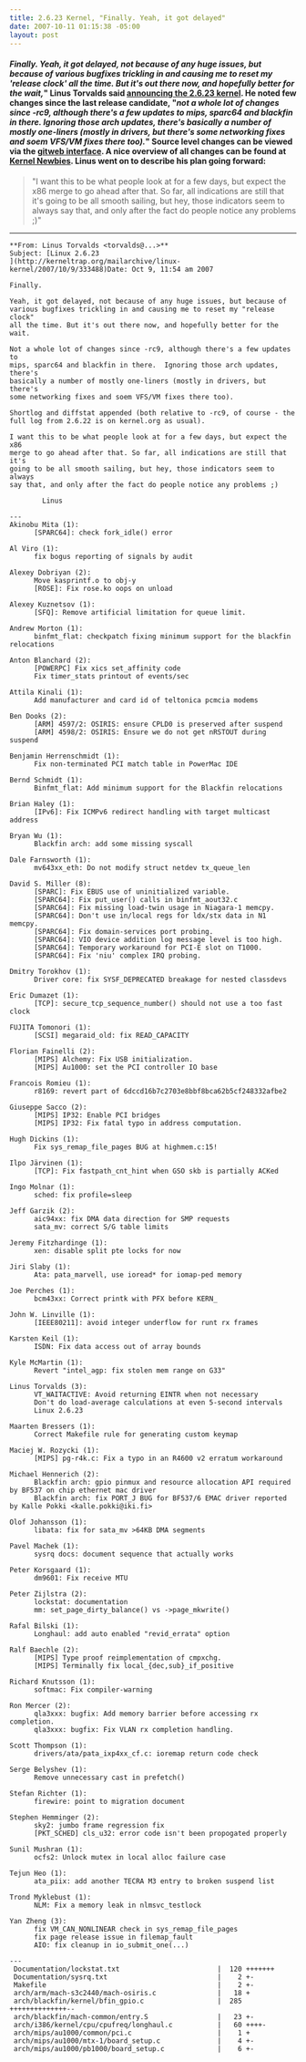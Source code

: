 ```yaml
---
title: 2.6.23 Kernel, "Finally. Yeah, it got delayed"
date: 2007-10-11 01:15:38 -05:00
layout: post
---
```


#### _Finally. Yeah, it got delayed, not because of any huge issues, but because of various bugfixes trickling in and causing me to reset my 'release clock' all the time. But it's out there now, and hopefully better for the wait,_" Linus Torvalds said [announcing the 2.6.23 kernel](http://kerneltrap.org/mailarchive/linux-kernel/2007/10/9/333488). He noted few changes since the last release candidate, "_not a whole lot of changes since -rc9, although there's a few updates to mips, sparc64 and blackfin in there. Ignoring those arch updates, there's basically a number of mostly one-liners (mostly in drivers, but there's some networking fixes and soem VFS/VM fixes there too)._" Source level changes can be viewed via the [gitweb interface](http://git.kernel.org/?p=linux/kernel/git/torvalds/linux-2.6.git;a=summary). A nice overview of all changes can be found at [Kernel Newbies](http://kernelnewbies.org/Linux_2_6_23). Linus went on to describe his plan going forward:

> "I want this to be what people look at for a few days, but expect the x86 merge to go ahead after that. So far, all indications are still that it's going to be all smooth sailing, but hey, those indicators seem to always say that, and only after the fact do people notice any problems ;)"

* * *
    
    
    **From: Linus Torvalds <torvalds@...>**
    Subject: [Linux 2.6.23
    ](http://kerneltrap.org/mailarchive/linux-kernel/2007/10/9/333488)Date: Oct 9, 11:54 am 2007
    
    Finally.
    
    Yeah, it got delayed, not because of any huge issues, but because of 
    various bugfixes trickling in and causing me to reset my "release clock" 
    all the time. But it's out there now, and hopefully better for the wait.
    
    Not a whole lot of changes since -rc9, although there's a few updates to 
    mips, sparc64 and blackfin in there.  Ignoring those arch updates, there's 
    basically a number of mostly one-liners (mostly in drivers, but there's 
    some networking fixes and soem VFS/VM fixes there too).
    
    Shortlog and diffstat appended (both relative to -rc9, of course - the 
    full log from 2.6.22 is on kernel.org as usual).
    
    I want this to be what people look at for a few days, but expect the x86 
    merge to go ahead after that. So far, all indications are still that it's 
    going to be all smooth sailing, but hey, those indicators seem to always 
    say that, and only after the fact do people notice any problems ;)
    
    		Linus
    
    ---
    Akinobu Mita (1):
          [SPARC64]: check fork_idle() error
    
    Al Viro (1):
          fix bogus reporting of signals by audit
    
    Alexey Dobriyan (2):
          Move kasprintf.o to obj-y
          [ROSE]: Fix rose.ko oops on unload
    
    Alexey Kuznetsov (1):
          [SFQ]: Remove artificial limitation for queue limit.
    
    Andrew Morton (1):
          binfmt_flat: checkpatch fixing minimum support for the blackfin relocations
    
    Anton Blanchard (2):
          [POWERPC] Fix xics set_affinity code
          Fix timer_stats printout of events/sec
    
    Attila Kinali (1):
          Add manufacturer and card id of teltonica pcmcia modems
    
    Ben Dooks (2):
          [ARM] 4597/2: OSIRIS: ensure CPLD0 is preserved after suspend
          [ARM] 4598/2: OSIRIS: Ensure we do not get nRSTOUT during suspend
    
    Benjamin Herrenschmidt (1):
          Fix non-terminated PCI match table in PowerMac IDE
    
    Bernd Schmidt (1):
          Binfmt_flat: Add minimum support for the Blackfin relocations
    
    Brian Haley (1):
          [IPv6]: Fix ICMPv6 redirect handling with target multicast address
    
    Bryan Wu (1):
          Blackfin arch: add some missing syscall
    
    Dale Farnsworth (1):
          mv643xx_eth: Do not modify struct netdev tx_queue_len
    
    David S. Miller (8):
          [SPARC]: Fix EBUS use of uninitialized variable.
          [SPARC64]: Fix put_user() calls in binfmt_aout32.c
          [SPARC64]: Fix missing load-twin usage in Niagara-1 memcpy.
          [SPARC64]: Don't use in/local regs for ldx/stx data in N1 memcpy.
          [SPARC64]: Fix domain-services port probing.
          [SPARC64]: VIO device addition log message level is too high.
          [SPARC64]: Temporary workaround for PCI-E slot on T1000.
          [SPARC64]: Fix 'niu' complex IRQ probing.
    
    Dmitry Torokhov (1):
          Driver core: fix SYSF_DEPRECATED breakage for nested classdevs
    
    Eric Dumazet (1):
          [TCP]: secure_tcp_sequence_number() should not use a too fast clock
    
    FUJITA Tomonori (1):
          [SCSI] megaraid_old: fix READ_CAPACITY
    
    Florian Fainelli (2):
          [MIPS] Alchemy: Fix USB initialization.
          [MIPS] Au1000: set the PCI controller IO base
    
    Francois Romieu (1):
          r8169: revert part of 6dccd16b7c2703e8bbf8bca62b5cf248332afbe2
    
    Giuseppe Sacco (2):
          [MIPS] IP32: Enable PCI bridges
          [MIPS] IP32: Fix fatal typo in address computation.
    
    Hugh Dickins (1):
          Fix sys_remap_file_pages BUG at highmem.c:15!
    
    Ilpo Järvinen (1):
          [TCP]: Fix fastpath_cnt_hint when GSO skb is partially ACKed
    
    Ingo Molnar (1):
          sched: fix profile=sleep
    
    Jeff Garzik (2):
          aic94xx: fix DMA data direction for SMP requests
          sata_mv: correct S/G table limits
    
    Jeremy Fitzhardinge (1):
          xen: disable split pte locks for now
    
    Jiri Slaby (1):
          Ata: pata_marvell, use ioread* for iomap-ped memory
    
    Joe Perches (1):
          bcm43xx: Correct printk with PFX before KERN_
    
    John W. Linville (1):
          [IEEE80211]: avoid integer underflow for runt rx frames
    
    Karsten Keil (1):
          ISDN: Fix data access out of array bounds
    
    Kyle McMartin (1):
          Revert "intel_agp: fix stolen mem range on G33"
    
    Linus Torvalds (3):
          VT_WAITACTIVE: Avoid returning EINTR when not necessary
          Don't do load-average calculations at even 5-second intervals
          Linux 2.6.23
    
    Maarten Bressers (1):
          Correct Makefile rule for generating custom keymap
    
    Maciej W. Rozycki (1):
          [MIPS] pg-r4k.c: Fix a typo in an R4600 v2 erratum workaround
    
    Michael Hennerich (2):
          Blackfin arch: gpio pinmux and resource allocation API required by BF537 on chip ethernet mac driver
          Blackfin arch: fix PORT_J BUG for BF537/6 EMAC driver reported by Kalle Pokki <kalle.pokki@iki.fi>
    
    Olof Johansson (1):
          libata: fix for sata_mv >64KB DMA segments
    
    Pavel Machek (1):
          sysrq docs: document sequence that actually works
    
    Peter Korsgaard (1):
          dm9601: Fix receive MTU
    
    Peter Zijlstra (2):
          lockstat: documentation
          mm: set_page_dirty_balance() vs ->page_mkwrite()
    
    Rafal Bilski (1):
          Longhaul: add auto enabled "revid_errata" option
    
    Ralf Baechle (2):
          [MIPS] Type proof reimplementation of cmpxchg.
          [MIPS] Terminally fix local_{dec,sub}_if_positive
    
    Richard Knutsson (1):
          softmac: Fix compiler-warning
    
    Ron Mercer (2):
          qla3xxx: bugfix: Add memory barrier before accessing rx completion.
          qla3xxx: bugfix: Fix VLAN rx completion handling.
    
    Scott Thompson (1):
          drivers/ata/pata_ixp4xx_cf.c: ioremap return code check
    
    Serge Belyshev (1):
          Remove unnecessary cast in prefetch()
    
    Stefan Richter (1):
          firewire: point to migration document
    
    Stephen Hemminger (2):
          sky2: jumbo frame regression fix
          [PKT_SCHED] cls_u32: error code isn't been propogated properly
    
    Sunil Mushran (1):
          ocfs2: Unlock mutex in local alloc failure case
    
    Tejun Heo (1):
          ata_piix: add another TECRA M3 entry to broken suspend list
    
    Trond Myklebust (1):
          NLM: Fix a memory leak in nlmsvc_testlock
    
    Yan Zheng (3):
          fix VM_CAN_NONLINEAR check in sys_remap_file_pages
          fix page release issue in filemap_fault
          AIO: fix cleanup in io_submit_one(...)
    
    ---
     Documentation/lockstat.txt                        |  120 +++++++
     Documentation/sysrq.txt                           |    2 +-
     Makefile                                          |    2 +-
     arch/arm/mach-s3c2440/mach-osiris.c               |   18 +
     arch/blackfin/kernel/bfin_gpio.c                  |  285 ++++++++++++++--
     arch/blackfin/mach-common/entry.S                 |   23 +-
     arch/i386/kernel/cpu/cpufreq/longhaul.c           |   60 ++++-
     arch/mips/au1000/common/pci.c                     |    1 +
     arch/mips/au1000/mtx-1/board_setup.c              |    4 +-
     arch/mips/au1000/pb1000/board_setup.c             |    6 +-